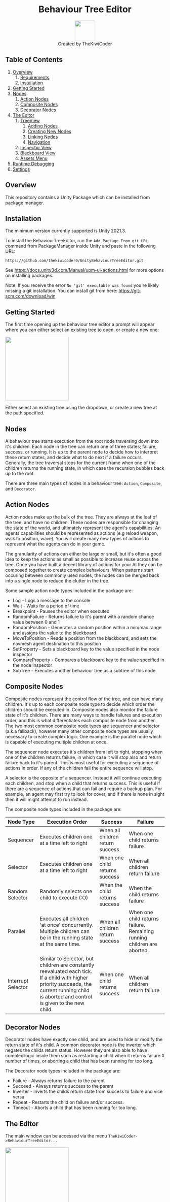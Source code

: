 <div align="center" valign="middle" style="page-break-after: always;">
<br>
<br>
<br>
<br>
<br>
<br>
<br>
<br>
    <h1>Behaviour Tree Editor</h1>
    <img src="Documentation/Images/thekiwicoder_profile_square_noborder_512_512.png" width = "64" />
    <br>
    Created by TheKiwiCoder
</div>

## Table of Contents
1. [Overview](#overview)
    1. [Requirements](#requirements)
    2. [Installation](#installation)
2. [Getting Started](#getting-started)
4. [Nodes](#nodes)
    1. [Action Nodes](#action-nodes)
    2. [Composite Nodes](#composite-nodes)
    3. [Decorator Nodes](#decorator-nodes)
5. [The Editor](#the-editor)
    1. [TreeView](#tree-view)
        1. [Adding Nodes](#adding-nodes)
        2. [Creating New Nodes](#creating-new-nodes)
        3. [Linking Nodes](#linking-nodes)
        4. [Navigation](#navigation)
    2. [Inspector View](#inspector-view)
    3. [Blackboard View](#blackboard-view)
    4. [Assets Menu](#assets-menu)
6. [Runtime Debugging](#runtime-debugging)
7. [Settings](#settings-menu)

<div style="page-break-after: always;"></div>

## Overview

This repository contains a Unity Package which can be installed from package manager. 


## Installation 

The minimum version currently supported is Unity 2021.3.

To install the BehaviourTreeEditor, run the `Add Package From git URL` command from PackageManager inside Unity and paste in the following URL:

```
https://github.com/thekiwicoder0/UnityBehaviourTreeEditor.git
```

See https://docs.unity3d.com/Manual/upm-ui-actions.html for more options on installing packages.

Note: If you receive the error `No 'git' executable was found` you're likely missing a git installation. You can install git from here: https://git-scm.com/download/win

## Getting Started

The first time opening up the behaviour tree editor a prompt will appear where you can either select an existing tree to open, or create a new one:

<img src="Documentation/Images/new_tree. png" width = "200" />

Either select an existing tree using the dropdown, or create a new tree at the path specified.

## Nodes

A behaviour tree starts execution from the root node traversing down into it's children. Each node in the tree can return one of three states; failure, success, or running. It is up to the parent node to decide how to interpret these return states, and decide what to do next if a failure occurs. Generally, the tree traversal stops for the current frame when one of the children returns the running state, in which case the recursion bubbles back up to the root. 

There are three main types of nodes in a behaviour tree: ```Action```, ```Composite```, and  ```Decorator```.

## Action Nodes
Action nodes make up the bulk of the tree. They are always at the leaf of the tree, and have no children. These nodes are responsible for changing the state of the world, and ultimately represent the agent's capabilities. An agents capabilities should be represented as actions (e.g reload weapon, walk to position, wave). You will create many new types of actions to represent what the agents can do in your game.

The granularity of actions can either be large or small, but it's often a good idea to keep the actions as small as possible to increase reuse across the tree. Once you have built a decent library of actions for your AI they can be composed together to create complex behaviours. When patterns start occuring between commonly used nodes, the nodes can be merged back into a single node to reduce the clutter in the tree.

Some sample action node types included in the package are:

- Log - Logs a message to the console
- Wait - Waits for a period of time
- Breakpoint - Pauses the editor when executed
- RandomFailure - Returns failure to it's parent with a random chance value between 0 and 1
- RandomPosition - Generates a random position within a min/max range and assigns the value to the blackboard
- MoveToPosition - Reads a position from the blackboard, and sets the navmesh agent destination to this position
- SetProperty - Sets a blackboard key to the value specified in the node inspector
- CompareProperty - Compares a blackboard key to the value specified in the node inspector
- SubTree - Executes another behaviour tree as a subtree of this node

## Composite Nodes

Composite nodes represent the control flow of the tree, and can have many children. It's up to each composite node type to decide which order the children should be executed in. Composite nodes also monitor the failure state of it's children. There are many ways to handle failures and execution order, and this is what differentiates each composite node from another. The two most common composite node types are sequencer and selector (a.k.a fallback), however many other composite node types are usually necessary to create complex logic. One example is the parallel node which is capable of executing multiple children at once.

The sequencer node executes it's children from left to right, stopping when one of the children returns failure, in which case it will stop also and return failure back to it's parent. This is most useful for executing a sequence of actions in order. If any of the children fail the entire sequence will stop.

A selector is the opposite of a sequencer. Instead it will continue executing each children, and stop when a child that returns success. This is useful if there are a sequence of actions that can fail and require a backup plan. For example, an agent may first try to look for cover, and if there is none in sight then it will might attempt to run instead.

The composite node types included in the package are:

|Node Type|Execution Order|Success|Failure|
---| --- | --- | --- |
| Sequencer | Executes children one at a time left to right | When all children return success | When one child returns failure
| Selector | Executes children one at a time left to right | When one child returns success | When all children return failure
| Random Selector | Randomly selects one child to execute (:O) | When the child returns success | When the child returns failure
| Parallel | Executes all children 'at once' concurrently. Multiple children can be in the running state at the same time. | When all children return success | When one child returns failure. Remaining running children are aborted.
| Interrupt Selector | Similar to Selector, but children are constantly reevaluated each tick. If a child with higher priority succeeds, the current running child is aborted and control is given to the new child. | When one child returns success | When all children return failure

## Decorator Nodes

Decorator nodes have exactly one child, and are used to hide or modify the return state of it's child. A common decorator node is the inverter which negates the childs return status. However they are also able to have complex logic inside them such as restarting a child when it returns failure X number of times, or aborting a child that has been running for too long.

The Decorator node types included in the package are:

- Failure - Always returns failure to the parent
- Succeed - Always returns success to the parent
- Inverter - Inverts the childs return state from success to failure and vice versa
- Repeat - Restarts the child on failure and/or success.
- Timeout - Aborts a child that has been running for too long.

<div style="page-break-after: always;"></div>

## The Editor

The main window can be accessed via the menu ```TheKiwiCoder->BehaviourTreeEditor...```

<img src="Documentation/Images/menu_command.png" width = "200" />

The editor has three main panels, ```Inspector```, ```Blackboard```, and ```TreeView``` in addition to the ```Assets``` Menu.

<img src="Documentation/Images/editor.png" width = "500" />

## Tree View

The tree view is where you'll spend most of the time creating and organising nodes.

### Adding Nodes

New nodes can be added to the tree via the context menu by right clicking on the canvas and selecting which type of node to add. The nodes are grouped into three sub menus, Actions, Composites, and Decorators. You can start typing immediately to filter nodes by name

<img src="Documentation/Images/new_node.png" width = "200" />

### Creating New Node Script

The real power of behaviour trees comes when you design and create your own node types. Nodes are standard C# scripts which inherit from one of three base types, `ActionNode`, `CompositeNode`, or `DecoratorNode`. These scripts can be created by hand, or by using the context menu which will generate a new script from a template for you.

<img src="Documentation/Images/new_script.png" width = "200" />

The script templates used to create the boilerplate are located here: `Assets/TheKiwiCoder/BehaviourTree/ScriptTemplates`

### Linking Nodes

To add a node as a child of another node, drag the `output` of the parent node to the `input` of the child node. Note only `CompositeNode` types can have multiple children. 

### Navigation

Nodes can be selected directly and dragged around the canvas. Multiple nodes can be box selected. 

To select and entire `subtree`, double click on it's parent and the children will be added to the selection. Click on the canvas to deselect again. Selecting entire subtrees is really useful to reorganise the tree layout.

Keyboard Shortcuts:

|KeyCode|Action|
---| --- |
DEL | Deletes the currently selected nodes |
A | Frames all nodes on the canvas |
O | Frames the canvas origin |
[ | Frames the parent node of the current selection |
] | Frames the child node of the current selection |
CTRL | Selects the sub hierarchy of this node |
CTRL + D | Duplicates the selected nodes |
CTRL + C | Copys the selected nodes |
CTRL + V | Pastes the selected nodes (must deselect first) |
Left Click | Select Node |
Right Click | Create Node Context menu |

### Node Inspector View

The NodeInspector view displays all public properties of the currently selected node. To display a node's properties in the inspector, be sure to select the middle of the node over the node's title. All nodes have a description field which can be set in the inspector. Just start typing in the description box and the text will appear under the node's title.


## Blackboard View

The BlackboardView contains a list of keys that Nodes can read and write to. This lets nodes pass data between each other from anywhere in the behaviour tree. 

Example: A `FindCover` action scans the environment looking for a position to safely retreat to and writes the result to the blackboard. A second `MoveTo` action then reads that position from the blackboard and moves to it.  

Blackboard Keys can be added in the blackboard view by entering a unique name into the `Name` field, and selecting the type of key to create from the `Type` dropdown. Each key within the blackboard must have a unique name:

<img src="Documentation/Images/behaviour_tree_view.png" width = "200" />

Keys can be deleted by rightclicking on the node's value and selecting delete.

### Declaring a new BlackboardKey type

All common unity types are built into the blackboard already, but if you have a custom type your project uses that you'd like to store in the blackboard it's very easy to register it. The blackboard looks at all classes that subclass the BlackboardKey<T> type, and uses that list to populate the `Type` dropdown in the BlackboardView.

To register a new type, create a class that inherits from BlackboardKey<T> somewhere in your project:

```
[System.Serializable]
public class MyTypeKey : BlackboardKey<MyType> {

}
```

That's it! The Editor uses PropertyDrawers to render the inspector view for your type. If you've defined a custom property drawer then it will show up as you'd expect.

### The NodeProperty<T> Class

The NodeProperty<T> class makes it extremely simple to write values to the blackboard from Nodes.

To read/write a blackboard key from a node, Add a public `NodeProperty<T>` variable to your node, and use the `Value` property to read and write:

```
[System.Serializable]
public class TestNode : ActionNode
{
    public NodeProperty<int> myInt;

    ...

    protected override State OnUpdate() {
        int value = myInt.Value;
        Debug.Log("Value:" = value);
        myInt.Value = value + 1;
        return State.Success;
    }
}
```

Then select the blackboard key from dropdown in the NodeInspector:

<img src="Documentation/Images/blackboard_key.png" width = "300" />

It is also possible to set a fixed default value by selecting the `[Value]` from the dropdown. This value can be set directly on the node instead of using a BlackboardKey. This keeps things flexible when adding parameters to your actions as it allows you to decide later if that value should be stored directly on the node or in the blackboard.

### Read and Write to the blackboard from a Monobehaviour

Firstly, it's important to note that values must be written to the blackboard <i>instance</i> the GameObject is executing at runtime, rather than the behaviour tree asset. To do this, store a reference to the `BehaviourTreeInstance` you want to write to. Then use the `SetBlackboardValue<T>` and `GetBlackboardValue<T>` methods on `BehaviourTreeInstance`. Keys can be cached ahead of time to avoid lookups each time if reading/writing values in a tight loop.

```
public class BlackboardController : MonoBehaviour
{
    public BehaviourTreeInstance behaviourTreeInstance; // Assign in the inspector

    BlackboardKey<int> keyReference; // Cache the key reference to avoid lookups each frame

    void Start()
    {
        // Simple version. Finds the key on each call to Get/Set
        int value = behaviourTreeInstance.GetBlackboardValue<int>("MyInt");
        behaviourTreeInstance.SetBlackboardValue("MyInt", value + 42);

        // Cached version, find the key and store a reference to it.
        keyReference = behaviourTreeInstance.FindBlackboardKey<int>("MyInt");
    }

    void Update()
    {
        // Avoids key lookup each frame.
        keyReference.value += 42;
    }
}
```

## BlackboardKey Overrides

Sometimes you want to override blackboard keys values for a specific game object. For example, you may have the agent's speed stored in a blackboard key, and want to create a fast and slow variant of the agent.

BlackboardKey overrides allows specific key values to be override when the game object starts. 

To add an override, select the GameObject with a BehaviourTreeInstance component, and add a new override. Select the key from the dropdown and enter a value into the property field:

<img src="Documentation/Images/blackboard_key_overrides.png" width = "300" />

### Assets Menu

The assets menu dropdown shows all behaviour trees located in the project. Use this to quickly jump between different trees in your project. There is an additional menu option to create a new behaviour tree from here too.

### Runtime Debugging

While in playmode, a game object can be selected to analyse which state it's in. Nodes that are red have failed, nodes that a green have succeeded, and nodes that are yellow are currently running. If a node is aborted then it returns to the default state without any highlight.

### Settings Menu

There are various settings for the behaviour tree editor. These can be accessed via the standard project settings menu under the 'Behaviour Tree' category.

<img src="Documentation/Images/settings.png" width = "400" />
